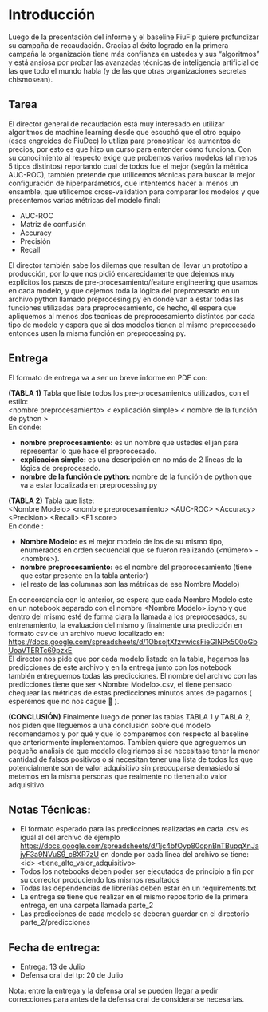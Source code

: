 # Introducción
Luego de la presentación del informe y el baseline FiuFip quiere profundizar su campaña de recaudación. Gracias al éxito 
logrado en la primera campaña la organización tiene más confianza en ustedes y sus “algoritmos” y está ansiosa por probar 
las avanzadas técnicas de inteligencia artificial de las que todo el mundo habla (y de las que otras organizaciones secretas
chismosean).  


## Tarea
El director general de recaudación está muy interesado en utilizar algoritmos de machine learning desde que escuchó 
que el otro equipo (esos engreidos de FiuDec) lo utiliza para pronosticar los aumentos de precios, por esto es que hizo un curso 
para entender cómo funciona. Con su conocimiento al respecto exige que probemos varios modelos (al menos 5 tipos distintos) 
reportando cual de todos fue el mejor (según la métrica AUC-ROC), también pretende que utilicemos técnicas para buscar la mejor
configuración de hiperparámetros, que intentemos hacer al menos un ensamble, que utilicemos cross-validation para comparar los modelos y 
que presentemos varias métricas del modelo final:  
- AUC-ROC
- Matriz de confusión
- Accuracy
- Precisión
- Recall

El director también sabe los dilemas que resultan de llevar un prototipo a producción, por lo que nos pidió 
encarecidamente que dejemos muy explícitos los pasos de pre-procesamiento/feature engineering que usamos en cada 
modelo, y que dejemos toda la lógica del preprocesado en un archivo python llamado preprocesing.py en donde van a 
estar todas las funciones utilizadas para preprocesamiento, de hecho, él espera que apliquemos al menos dos tecnicas
de preprocesamiento distintos por cada tipo de modelo y espera que si dos modelos tienen el mismo preprocesado 
entonces usen la misma función en preprocessing.py.  

## Entrega
El formato de entrega va a ser un breve informe en PDF con:

**(TABLA 1)** Tabla que liste todos los pre-procesamientos utilizados, con el estilo:  
\<nombre preprocesamiento\> \< explicación simple\> \< nombre de la función de python \>  
En donde:  
- **nombre preprocesamiento:** es un nombre que ustedes elijan para representar lo que hace el preprocesado.
- **explicación simple:** es una descripción en no más de 2 líneas de la lógica de preprocesado.
- **nombre de la función de python:** nombre de la función de python que va a estar localizada en preprocessing.py


**(TABLA 2)** Tabla que liste:  
\<Nombre Modelo\> \<nombre preprocesamiento\>  \<AUC-ROC\> \<Accuracy\> \<Precision\> \<Recall\> \<F1 score\>  
En donde :  
- **Nombre Modelo:** es el mejor modelo de los de su mismo tipo, enumerados en orden secuencial que se fueron realizando (\<número\> - \<nombre\>).
- **nombre preprocesamiento:** es el nombre del preprocesamiento (tiene que estar presente en la tabla anterior)
- (el resto de las columnas son las métricas de ese Nombre Modelo)

En concordancia con lo anterior, se espera que cada Nombre Modelo este en un notebook separado con el nombre
\<Nombre Modelo\>.ipynb y que dentro del mismo esté de forma clara la llamada a los preprocesados, su entrenamiento, 
la evaluación del mismo y finalmente una predicción en formato csv de un archivo nuevo localizado
en: https://docs.google.com/spreadsheets/d/1ObsojtXfzvwicsFieGINPx500oGbUoaVTERTc69pzxE  
El director nos pide que por cada modelo listado en la tabla, hagamos las predicciones de este archivo y en la entrega junto con los notebook 
también entreguemos todas las predicciones. El nombre del archivo con las predicciones tiene que ser \<Nombre Modelo\>.csv, 
el tiene pensado chequear las métricas de estas predicciones minutos antes de pagarnos ( esperemos que no nos cague  👀 ).

**(CONCLUSIÓN)**
Finalmente luego de poner las tablas TABLA 1 y TABLA 2, nos piden que lleguemos a una conclusión sobre qué modelo 
recomendamos y por qué y que lo comparemos con respecto al baseline que anteriormente implementamos. Tambien quiere 
que agreguemos un pequeño analisis de que modelo elegiriamos si se necesitase tener la menor cantidad de falsos positivos
o si necesitan tener una lista de todos los que potencialmente son de valor adquisitivo sin preocuparse demasiado 
si metemos en la misma personas que realmente no tienen alto valor adquisitivo.


## Notas Técnicas:
- El formato esperado para las predicciones realizadas en cada .csv es igual al del archivo de ejemplo https://docs.google.com/spreadsheets/d/1jc4bfOyp80opnBnTBupqXnJajyF3a9NVuS9_c8XR7zU en donde por cada 
línea del archivo se tiene:  
\<id\> \<tiene_alto_valor_adquisitivo\>  
- Todos los notebooks deben poder ser ejecutados de principio a fin por su corrector produciendo los mismos resultados
- Todas las dependencias de librerías deben estar en un requirements.txt
- La entrega se tiene que realizar en el mismo repositorio de la primera entrega, en una carpeta llamada parte_2
- Las predicciones de cada modelo se deberan guardar en el directorio parte_2/predicciones

## Fecha de entrega:
- Entrega: 13 de Julio
- Defensa oral del tp: 20 de Julio  

Nota: entre la entrega y la defensa oral se pueden llegar a pedir correcciones para antes de la defensa oral de 
considerarse necesarias.
